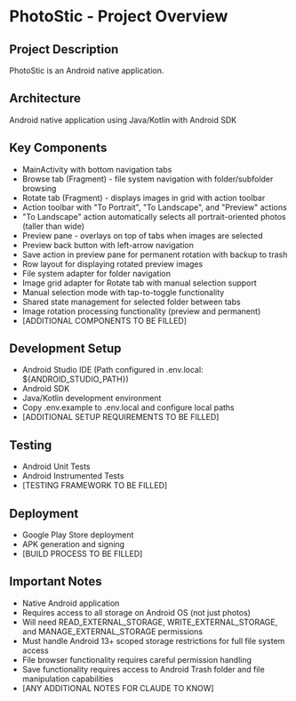 # PhotoStic - Project Overview

## Project Description
PhotoStic is an Android native application.

## Architecture
Android native application using Java/Kotlin with Android SDK

## Key Components
- MainActivity with bottom navigation tabs
- Browse tab (Fragment) - file system navigation with folder/subfolder browsing
- Rotate tab (Fragment) - displays images in grid with action toolbar
- Action toolbar with "To Portrait", "To Landscape", and "Preview" actions
- "To Landscape" action automatically selects all portrait-oriented photos (taller than wide)
- Preview pane - overlays on top of tabs when images are selected
- Preview back button with left-arrow navigation
- Save action in preview pane for permanent rotation with backup to trash
- Row layout for displaying rotated preview images
- File system adapter for folder navigation
- Image grid adapter for Rotate tab with manual selection support
- Manual selection mode with tap-to-toggle functionality
- Shared state management for selected folder between tabs
- Image rotation processing functionality (preview and permanent)
- [ADDITIONAL COMPONENTS TO BE FILLED]

## Development Setup
- Android Studio IDE (Path configured in .env.local: ${ANDROID_STUDIO_PATH})
- Android SDK
- Java/Kotlin development environment
- Copy .env.example to .env.local and configure local paths
- [ADDITIONAL SETUP REQUIREMENTS TO BE FILLED]

## Testing
- Android Unit Tests
- Android Instrumented Tests
- [TESTING FRAMEWORK TO BE FILLED]

## Deployment
- Google Play Store deployment
- APK generation and signing
- [BUILD PROCESS TO BE FILLED]

## Important Notes
- Native Android application
- Requires access to all storage on Android OS (not just photos)
- Will need READ_EXTERNAL_STORAGE, WRITE_EXTERNAL_STORAGE, and MANAGE_EXTERNAL_STORAGE permissions
- Must handle Android 13+ scoped storage restrictions for full file system access
- File browser functionality requires careful permission handling
- Save functionality requires access to Android Trash folder and file manipulation capabilities
- [ANY ADDITIONAL NOTES FOR CLAUDE TO KNOW]
